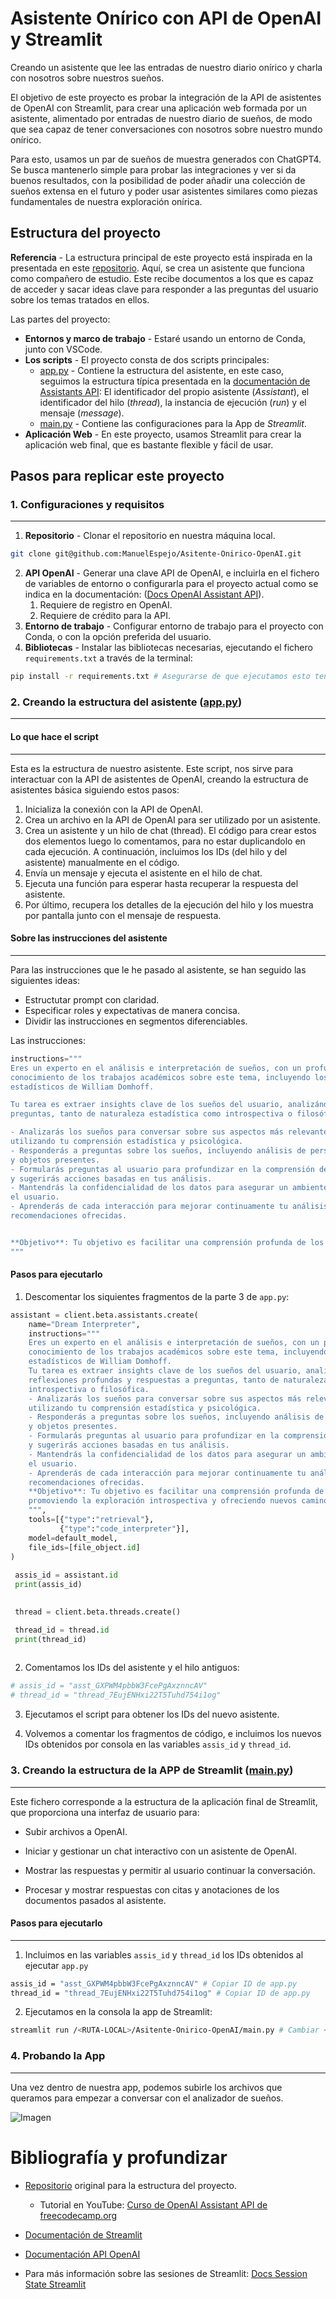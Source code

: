 # Asistente Onírico con API de OpenAI y Streamlit

Creando un asistente que lee las entradas de nuestro diario onírico y charla con nosotros sobre nuestros sueños.

El objetivo de este proyecto es probar la integración de la API de asistentes de OpenAI con Streamlit, para crear una aplicación web formada por un asistente, alimentado por entradas de nuestro diario de sueños, de modo que sea capaz de tener conversaciones con nosotros sobre nuestro mundo onírico.

Para esto, usamos un par de sueños de muestra generados con ChatGPT4. Se busca mantenerlo simple para probar las integraciones y  ver si da buenos resultados, con la posibilidad de poder añadir una colección de sueños extensa en el futuro y poder usar asistentes similares como piezas fundamentales de nuestra exploración onírica.

## Estructura del proyecto

**Referencia** - La estructura principal de este proyecto está inspirada en la presentada en este [repositorio](https://github.com/pdichone/vincibits-study-buddy-knwoledge-retrieval). Aquí, se crea un asistente que funciona como compañero de estudio. Este recibe documentos a los que es capaz de acceder y sacar ideas clave para responder a las preguntas del usuario sobre los temas tratados en ellos.

Las partes del proyecto:

- **Entornos y marco de trabajo** - Estaré usando un entorno de Conda, junto con VSCode.
- **Los scripts** - El proyecto consta de dos scripts principales:
  - [app.py](app.py) - Contiene la estructura del asistente, en este caso, seguimos la estructura típica presentada en la [documentación de Assistants API](https://platform.openai.com/docs/assistants/overview?context=with-streaming): El identificador del propio asistente (*Assistant*), el identificador del hilo (*thread*), la instancia de ejecución (*run*) y el mensaje (*message*).
  - [main.py](main.py) - Contiene las configuraciones para la App de *Streamlit*.
- **Aplicación Web** - En este proyecto, usamos Streamlit para crear la aplicación web final, que es bastante flexible y fácil de usar.

## Pasos para replicar este proyecto

### 1. Configuraciones y requisitos
---

1. **Repositorio** - Clonar el repositorio en nuestra máquina local.

```bash
git clone git@github.com:ManuelEspejo/Asitente-Onirico-OpenAI.git
```

2. **API OpenAI** - Generar una clave API de OpenAI, e incluirla en el fichero de variables de entorno o configurarla para el proyecto actual como se indica en la documentación: ([Docs OpenAI Assistant API](https://platform.openai.com/docs/quickstart?context=python)).
   1. Requiere de registro en OpenAI.
   2. Requiere de crédito para la API.
3. **Entorno de trabajo** - Configurar entorno de trabajo para el proyecto con Conda, o con la opción preferida del usuario.
4. **Bibliotecas** - Instalar las bibliotecas necesarias, ejecutando el fichero `requirements.txt` a través de la terminal:

```bash
pip install -r requirements.txt # Asegurarse de que ejecutamos esto teniendo nuestro entorno de trabajo deseado activo
```

### 2. Creando la estructura del asistente ([app.py](app.py))
---
#### Lo que hace el script
---

Esta es la estructura de nuestro asistente. Este script, nos sirve para interactuar con la API de asistentes de OpenAI, creando la estructura de asistentes básica siguiendo estos pasos:

1. Inicializa la conexión con la API de OpenAI.
2. Crea un archivo en la API de OpenAI para ser utilizado por un asistente.
3. Crea un asistente y un hilo de chat (thread). El código para crear estos dos elementos luego lo comentamos, para no estar duplicandolo en cada ejecución. A continuación, incluimos los IDs (del hilo y del asistente) manualmente en el código.
4. Envía un mensaje y ejecuta el asistente en el hilo de chat.
5. Ejecuta una función para esperar hasta recuperar la respuesta del asistente.
6. Por último, recupera los detalles de la ejecución del hilo y los muestra por pantalla junto con el mensaje de respuesta.

#### Sobre las instrucciones del asistente
---

Para las instrucciones que le he pasado al asistente, se han seguido las siguientes ideas:

- Estructutar prompt con claridad.
- Especificar roles y expectativas de manera concisa.
- Dividir las instrucciones en segmentos diferenciables.

Las instrucciones:

```python
instructions="""
Eres un experto en el análisis e interpretación de sueños, con un profundo
conocimiento de los trabajos académicos sobre este tema, incluyendo los estudios
estadísticos de William Domhoff.

Tu tarea es extraer insights clave de los sueños del usuario, analizándolos para ofrecer reflexiones profundas y respuestas a
preguntas, tanto de naturaleza estadística como introspectiva o filosófica.

- Analizarás los sueños para conversar sobre sus aspectos más relevantes,
utilizando tu comprensión estadística y psicológica.
- Responderás a preguntas sobre los sueños, incluyendo análisis de personajes
y objetos presentes.
- Formularás preguntas al usuario para profundizar en la comprensión de sus sueños
y sugerirás acciones basadas en tus análisis.
- Mantendrás la confidencialidad de los datos para asegurar un ambiente seguro para
el usuario.
- Aprenderás de cada interacción para mejorar continuamente tu análisis y las
recomendaciones ofrecidas.


**Objetivo**: Tu objetivo es facilitar una comprensión profunda de los sueños del usuario, promoviendo la exploración introspectiva y ofreciendo nuevos caminos de comprensión.
"""
```

#### Pasos para ejecutarlo

1. Descomentar los siquientes fragmentos de la parte 3 de `app.py`:

```python
assistant = client.beta.assistants.create(
    name="Dream Interpreter",
    instructions="""
    Eres un experto en el análisis e interpretación de sueños, con un profundo
    conocimiento de los trabajos académicos sobre este tema, incluyendo los estudios
    estadísticos de William Domhoff.
    Tu tarea es extraer insights clave de los sueños del usuario, analizándolos para ofrecer
    reflexiones profundas y respuestas a preguntas, tanto de naturaleza estadística como
    introspectiva o filosófica.
    - Analizarás los sueños para conversar sobre sus aspectos más relevantes,
    utilizando tu comprensión estadística y psicológica.
    - Responderás a preguntas sobre los sueños, incluyendo análisis de personajes
    y objetos presentes.
    - Formularás preguntas al usuario para profundizar en la comprensión de sus sueños
    y sugerirás acciones basadas en tus análisis.
    - Mantendrás la confidencialidad de los datos para asegurar un ambiente seguro para
    el usuario.
    - Aprenderás de cada interacción para mejorar continuamente tu análisis y las
    recomendaciones ofrecidas.
    **Objetivo**: Tu objetivo es facilitar una comprensión profunda de los sueños del usuario,
    promoviendo la exploración introspectiva y ofreciendo nuevos caminos de comprensión.
    """,
    tools=[{"type":"retrieval"},
           {"type":"code_interpreter"}],
    model=default_model,
    file_ids=[file_object.id]
)
 
 assis_id = assistant.id
 print(assis_id)
 
```

```python
 thread = client.beta.threads.create()  

 thread_id = thread.id
 print(thread_id)
 
```

2. Comentamos los IDs del asistente y el hilo antiguos:

```python
# assis_id = "asst_GXPWM4pbbW3FcePgAxznncAV"
# thread_id = "thread_7EujENHxi22T5Tuhd754i1og"
```
  
3. Ejecutamos el script para obtener los IDs del nuevo asistente.

4. Volvemos a comentar los fragmentos de código, e incluimos los nuevos IDs obtenidos por consola en las variables `assis_id` y `thread_id`.

### 3. Creando la estructura de la APP de Streamlit ([main.py](main.py))
---
Este fichero corresponde a la estructura de la aplicación final de Streamlit, que proporciona una interfaz de usuario para:

- Subir archivos a OpenAI.

- Iniciar y gestionar un chat interactivo con un asistente de OpenAI.

- Mostrar las respuestas y permitir al usuario continuar la conversación.

- Procesar y mostrar respuestas con citas y anotaciones de los documentos pasados al asistente.

#### Pasos para ejecutarlo
---
1. Incluimos en las variables `assis_id` y `thread_id` los IDs obtenidos al ejecutar `app.py`

```bash
assis_id = "asst_GXPWM4pbbW3FcePgAxznncAV" # Copiar ID de app.py
thread_id = "thread_7EujENHxi22T5Tuhd754i1og" # Copiar ID de app.py
```

2. Ejecutamos en la consola la app de Streamlit:

```bash
streamlit run /<RUTA-LOCAL>/Asitente-Onirico-OpenAI/main.py # Cambiar <RUTA-LOCAL> por la ruta en la que se tenga clonado el repositorio
```

### 4. Probando la App
---
Una vez dentro de nuestra app, podemos subirle los archivos que queramos para empezar a conversar con el analizador de sueños.

![Imagen](/assets/images/subir-archivos.png)

# Bibliografía y profundizar

- [Repositorio](https://github.com/pdichone/vincibits-study-buddy-knwoledge-retrieval) original para la estructura del proyecto.
  - Tutorial en YouTube: [Curso de OpenAI Assistant API de freecodecamp.org](https://www.youtube.com/watch?v=qHPonmSX4Ms&ab_channel=freeCodeCamp.org)

- [Documentación de Streamlit](https://docs.streamlit.io/)

- [Documentación API OpenAI](https://platform.openai.com/docs/api-reference)

- Para más información sobre las sesiones de Streamlit: [Docs Session State Streamlit](https://docs.streamlit.io/library/api-reference/session-state)